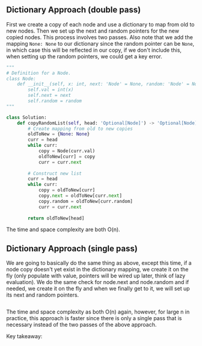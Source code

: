 ## Dictionary Approach (double pass)
First we create a copy of each node and use a dictionary to map from old to new nodes. Then we set up the next and random pointers for the new copied nodes. This process involves two passes. Also note that we add the mapping `None: None` to our dictionary since the random pointer can be `None`, in which case this will be reflected in our copy, if we don't include this, when setting up the random pointers, we could get a key error.
``` python
"""
# Definition for a Node.
class Node:
    def __init__(self, x: int, next: 'Node' = None, random: 'Node' = None):
        self.val = int(x)
        self.next = next
        self.random = random
"""

class Solution:
    def copyRandomList(self, head: 'Optional[Node]') -> 'Optional[Node]':
        # Create mapping from old to new copies
        oldToNew = {None: None}
        curr = head
        while curr:
            copy = Node(curr.val)
            oldToNew[curr] = copy
            curr = curr.next
        
        # Construct new list
        curr = head
        while curr:
            copy = oldToNew[curr]
            copy.next = oldToNew[curr.next]
            copy.random = oldToNew[curr.random]
            curr = curr.next
        
        return oldToNew[head]
```
The time and space complexity are both O(n).
## Dictionary Approach (single pass)
We are going to basically do the same thing as above, except this time, if a node copy doesn't yet exist in the dictionary mapping, we create it on the fly (only populate with value, pointers will be wired up later, think of lazy evaluation). We do the same check for node.next and node.random and if needed, we create it on the fly and when we finally get to it, we will set up its next and random pointers.
```

```
The time and space complexity as both O(n) again, however, for large n in practice, this approach is faster since there is only a single pass that is necessary instead of the two passes of the above approach.

Key takeaway:
